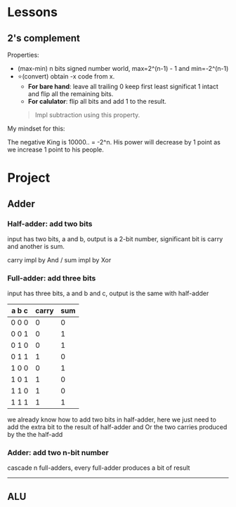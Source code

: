 # Lessons

## 2's complement

Properties:

- (max-min) n bits signed number world, max=2^(n-1) - 1 and min=-2^(n-1)
- ⭐(convert) obtain -x code from x.
    - **For bare hand**: leave all trailing 0 keep first least significat 1 intact and flip all the remaining bits.
    - **For calulator**: flip all bits and add 1 to the result. 
     > Impl subtraction using this property.

My mindset for this:

The negative King is 10000.. = -2^n. His power will decrease by 1 point as we increase 1 point to his people.

# Project

## Adder

### Half-adder: add two bits

input has two bits, a and b, output is a 2-bit number, significant bit is carry and another is sum.

carry impl by And / sum impl by Xor

### Full-adder: add three bits

input has three bits, a and b and c, output is the same with half-adder

a b c | carry | sum
----- |  ---  | -
0 0 0 |  0    | 0
0 0 1 |  0    | 1
0 1 0 |  0    | 1
0 1 1 |  1    | 0
1 0 0 |  0    | 1
1 0 1 |  1    | 0
1 1 0 |  1    | 0
1 1 1 |  1    | 1

we already know how to add two bits in half-adder, here we just need to add the extra bit to the result of half-adder and Or the two carries produced by the the half-add

### Adder: add two n-bit number

cascade n full-adders, every full-adder produces a bit of result

---

## ALU

